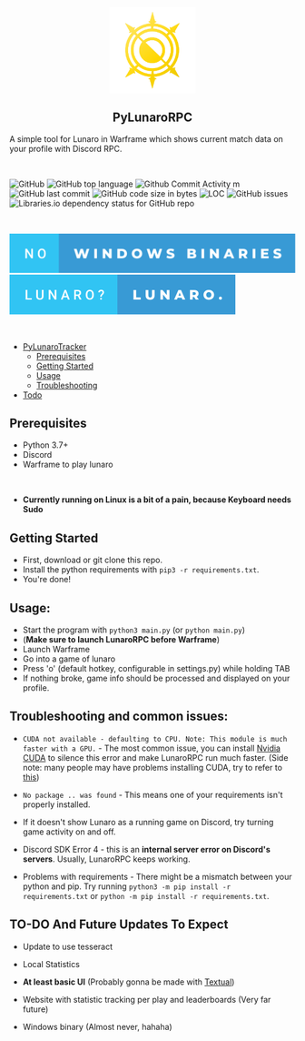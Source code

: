 <p align="center">
 <img style="display: block; margin-left: auto; margin-right: auto; width:30%;" src="https://raw.githubusercontent.com/kozabrada123/PyLunaroRPC/main/assets/images/Lunaro-logo.png" alt="project logo" width="30%"/>
 </p>

<h2 align="center"> PyLunaroRPC </h2>

A simple tool for Lunaro in Warframe which shows current match data on your profile with Discord RPC.

<br/>

![GitHub](https://img.shields.io/github/license/kozabrada123/PyLunaroRPC?style=for-the-badge)
![GitHub top language](https://img.shields.io/github/languages/top/kozabrada123/PyLunaroRPC?style=for-the-badge)
![Github Commit Activity m](https://img.shields.io/github/commit-activity/m/kozabrada123/PyLunaroRPC?style=for-the-badge)
![GitHub last commit](https://img.shields.io/github/last-commit/kozabrada123/PyLunaroRPC?style=for-the-badge)
![GitHub code size in bytes](https://img.shields.io/github/languages/code-size/kozabrada123/PyLunaroRPC?style=for-the-badge)
![LOC](https://img.shields.io/tokei/lines/github/kozabrada123/PyLunaroRPC?style=for-the-badge)
![GitHub issues](https://img.shields.io/github/issues/kozabrada123/PyLunaroRPC?style=for-the-badge)
![Libraries.io dependency status for GitHub repo](https://img.shields.io/librariesio/github/kozabrada123/PyLunaroRPC?style=for-the-badge)

<br/>


![No Windows Binaries](https://raw.githubusercontent.com/kozabrada123/PyLunaroRPC/44d0c6136a4a18850e5776e89010a690f6891714/assets/images/no-windows-binaries.svg)
![Lunaro](https://raw.githubusercontent.com/kozabrada123/PyLunaroRPC/98189fcc19354dd62ea8f43dc8d8ad4ef6d6f41b/assets/images/lunaro.svg)

<br/>

- [PyLunaroTracker](#PyLunaroTracker)
  - [Prerequisites](#prerequisites)
  - [Getting Started](#getting-started)
  - [Usage](#usage)
  - [Troubleshooting](#troubleshooting-and-common-issues)
 - [Todo](#to-do-and-future-updates-to-excpect)



## Prerequisites

* Python 3.7+
* Discord
* Warframe to play lunaro

<br/>

* **Currently running on Linux is a bit of a pain, because Keyboard needs Sudo**

## Getting Started

- First, download or git clone this repo.
- Install the python requirements with `pip3 -r requirements.txt`.
- You're done!

## Usage:

- Start the program with `python3 main.py` (or `python main.py`)
- (**Make sure to launch LunaroRPC before Warframe**)
- Launch Warframe
- Go into a game of lunaro
- Press 'o' (default hotkey, configurable in settings.py) while holding TAB
- If nothing broke, game info should be processed and displayed on your profile.

## Troubleshooting and common issues:


- `CUDA not available - defaulting to CPU. Note: This module is much faster with a GPU.` - The most common issue, you can install [Nvidia CUDA](https://developer.nvidia.com/cuda-toolkit) to silence this error and make LunaroRPC run much faster. (Side note: many people may have problems installing CUDA, try to refer to [this](https://forums.developer.nvidia.com/t/windows-10-cuda-installation-failure-solved/64389)) 

- `No package .. was found` - This means one of your requirements isn't properly installed.


- If it doesn't show Lunaro as a running game on Discord, try turning game activity on and off.


- Discord SDK Error 4 - this is an **internal server error on Discord's servers**. Usually, LunaroRPC keeps working.

- Problems with requirements - There might be a mismatch between your python and pip. Try running `python3 -m pip install -r requirements.txt` or `python -m pip install -r requirements.txt`.


## TO-DO And Future Updates To Expect

- Update to use tesseract

- Local Statistics

- **At least basic UI** (Probably gonna be made with [Textual](https://github.com/Textualize/textual))

- Website with statistic tracking per play and leaderboards (Very far future)

- Windows binary (Almost never, hahaha)

